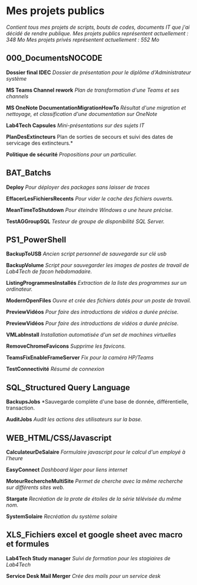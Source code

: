 # Mes projets publics

*Contient tous mes projets de scripts, bouts de codes, documents IT que j'ai décidé de rendre publique.*
*Mes projets publics représentent actuellement : 348 Mo*
*Mes projets privés représentent actuellement : 552 Mo*

## 000_DocumentsNOCODE

**Dossier final IDEC**
*Dossier de présentation pour le diplôme d'Administrateur système*

**MS Teams Channel rework**
*Plan de transformation d'une Teams et ses channels*

**MS OneNote DocumentationMigrationHowTo**
*Résultat d'une migration et nettoyage, et classification d'une documentation sur OneNote*

**Lab4Tech Capsules**
*Mini-présentations sur des sujets IT*

**PlanDesExtincteurs**
Plan de sorties de secours et suivi des dates de servicage des extincteurs.*

**Politique de sécurité**
*Propositions pour un particulier.*

## BAT_Batchs

**Deploy**
*Pour déployer des packages sans laisser de traces*

**EffacerLesFichiersRecents**
*Pour vider le cache des fichiers ouverts.*

**MeanTimeToShutdown**
*Pour éteindre Windows a une heure précise.*

**TestAGGroupSQL**
*Testeur de groupe de disponibilité SQL Server.*

## PS1_PowerShell

**BackupToUSB**
*Ancien script personnel de sauvegarde sur clé usb*

**BackupVolume**
*Script pour sauvegarder les images de postes de travail de Lab4Tech de facon hebdomadaire.*

**ListingProgrammesInstallés**
*Extraction de la liste des programmes sur un ordinateur.*

**ModernOpenFiles**
*Ouvre et crée des fichiers datés pour un poste de travail.*

**PreviewVidéos**
*Pour faire des introductions de vidéos a durée précise.*

**PreviewVidéos**
*Pour faire des introductions de vidéos a durée précise.*

**VMLabInstall**
*Installation automatisée d'un set de machines virtuelles*

**RemoveChromeFavicons**
*Supprime les favicons.*

**TeamsFixEnableFrameServer**
*Fix pour la caméra HP/Teams*

**TestConnectivité**
*Résumé de connexion*

## SQL_Structured Query Language

**BackupsJobs**
*Sauvegarde complète d'une base de donnée, différentielle, transaction.

**AuditJobs**
*Audit les actions des utilisateurs sur la base.*

## WEB_HTML/CSS/Javascript

**CalculateurDeSalaire**
*Formulaire javascript pour le calcul d'un employé à l'heure*

**EasyConnect**
*Dashboard léger pour liens internet*

**MoteurRechercheMultiSite**
*Permet de cherche avec la même recherche sur différents sites web.*

**Stargate**
*Recréation de la prote de étoiles de la série télévisée du même nom.*

**SystemSolaire**
*Recréation du système solaire*

## XLS_Fichiers excel et google sheet avec macro et formules

**Lab4Tech Study manager**
*Suivi de formation pour les stagiaires de Lab4Tech*

**Service Desk Mail Merger**
*Crée des mails pour un service desk*
